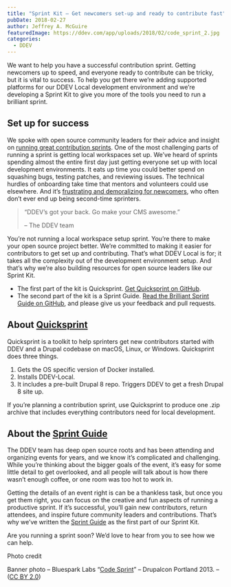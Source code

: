 ```yaml
---
title: "Sprint Kit – Get newcomers set-up and ready to contribute fast"
pubDate: 2018-02-27
author: Jeffrey A. McGuire
featuredImage: https://ddev.com/app/uploads/2018/02/code_sprint_2.jpg
categories:
  - DDEV
---
```


We want to help you have a successful contribution sprint. Getting newcomers up to speed, and everyone ready to contribute can be tricky, but it is vital to success. To help you get there we’re adding supported platforms for our DDEV Local development environment and we’re developing a Sprint Kit to give you more of the tools you need to run a brilliant sprint.

## Set up for success

We spoke with open source community leaders for their advice and insight on [running great contribution sprints](https://ddev.com/ddev-local/top-tips-for-open-source-contribution-sprints/). One of the most challenging parts of running a sprint is getting local workspaces set up. We’ve heard of sprints spending almost the entire first day just getting everyone set up with local development environments. It eats up time you could better spend on squashing bugs, testing patches, and reviewing issues. The technical hurdles of onboarding take time that mentors and volunteers could use elsewhere. And it’s [frustrating and demoralizing for newcomers](https://ddev.com/ddev-live/removing-the-biggest-barrier-to-contribution/), who often don’t ever end up being second-time sprinters.

> “DDEV’s got your back. Go make your CMS awesome.”
>
> – The DDEV team

You’re not running a local workspace setup sprint. You’re there to make your open source project better. We’re committed to making it easier for contributors to get set up and contributing. That’s what DDEV Local is for; it takes all the complexity out of the development environment setup. And that’s why we’re also building resources for open source leaders like our Sprint Kit.

- The first part of the kit is Quicksprint. [Get Quicksprint on GitHub](https://github.com/drud/quicksprint).
- The second part of the kit is a Sprint Guide. [Read the Brilliant Sprint Guide on GitHub](https://github.com/drud/sprint%5Fguide), and please give us your feedback and pull requests.

## About [Quicksprint](https://github.com/drud/quicksprint)

Quicksprint is a toolkit to help sprinters get new contributors started with DDEV and a Drupal codebase on macOS, Linux, or Windows. Quicksprint does three things.

1. Gets the OS specific version of Docker installed.
2. Installs DDEV-Local.
3. It includes a pre-built Drupal 8 repo. Triggers DDEV to get a fresh Drupal 8 site up.

If you’re planning a contribution sprint, use Quicksprint to produce one .zip archive that includes everything contributors need for local development.

## About the [Sprint Guide](https://github.com/drud/sprint%5Fguide)

The DDEV team has deep open source roots and has been attending and organizing events for years, and we know it’s complicated and challenging. While you’re thinking about the bigger goals of the event, it’s easy for some little detail to get overlooked, and all people will talk about is how there wasn’t enough coffee, or one room was too hot to work in.

Getting the details of an event right is can be a thankless task, but once you get them right, you can focus on the creative and fun aspects of running a productive sprint. If it’s successful, you’ll gain new contributors, return attendees, and inspire future community leaders and contributions. That’s why we’ve written the [Sprint Guide](https://github.com/drud/sprint%5Fguide) as the first part of our Sprint Kit.

Are you running a sprint soon? We’d love to hear from you to see how we can help.

Photo credit

Banner photo – Bluespark Labs “[Code Sprint](https://flic.kr/p/f8fFih)” – Drupalcon Portland 2013\. – ([CC BY 2.0](https://creativecommons.org/licenses/by/2.0/))
